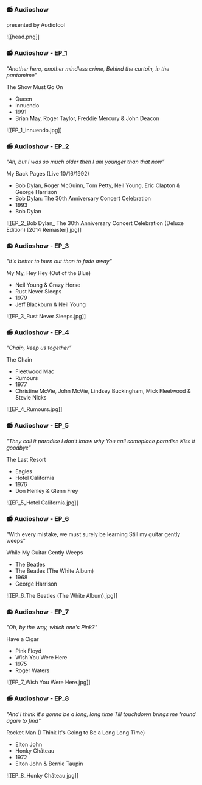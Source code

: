 ### 📻 Audioshow
presented by Audiofool

![[head.png]]
### 📻 Audioshow - EP_1

*"Another hero, another mindless crime,*
*Behind the curtain, in the pantomime"*

The Show Must Go On
- Queen
- Innuendo
- 1991
- Brian May, Roger Taylor, Freddie Mercury & John Deacon

![[EP_1_Innuendo.jpg]]
### 📻 Audioshow - EP_2

*"Ah, but I was so much older then*
*I am younger than that now"*

My Back Pages (Live 10/16/1992)
- Bob Dylan, Roger McGuinn, Tom Petty, Neil Young, Eric Clapton & George Harrison
- Bob Dylan: The 30th Anniversary Concert Celebration
- 1993
- Bob Dylan

![[EP_2_Bob Dylan_ The 30th Anniversary Concert Celebration (Deluxe Edition) [2014 Remaster].jpg]]
### 📻 Audioshow - EP_3

*"It's better to burn out than to fade away"*

My My, Hey Hey (Out of the Blue)
- Neil Young & Crazy Horse
- Rust Never Sleeps
- 1979
- Jeff Blackburn & Neil Young

![[EP_3_Rust Never Sleeps.jpg]]

### 📻 Audioshow - EP_4

*"Chain, keep us together"*

The Chain
- Fleetwood Mac
- Rumours
- 1977
- Christine McVie, John McVie, Lindsey Buckingham, Mick Fleetwood & Stevie Nicks

![[EP_4_Rumours.jpg]]

### 📻 Audioshow - EP_5

*"They call it paradise
I don't know why
You call someplace paradise
Kiss it goodbye"*

The Last Resort
- Eagles
- Hotel California
- 1976
- Don Henley & Glenn Frey

![[EP_5_Hotel California.jpg]]

### 📻 Audioshow - EP_6

"With every mistake, we must surely be learning
Still my guitar gently weeps"

While My Guitar Gently Weeps
- The Beatles
- The Beatles (The White Album)
- 1968
- George Harrison

![[EP_6_The Beatles (The White Album).jpg]]

### 📻 Audioshow - EP_7

*"Oh, by the way, which one's Pink?"*

Have a Cigar
- Pink Floyd
- Wish You Were Here
- 1975
- Roger Waters

![[EP_7_Wish You Were Here.jpg]]

### 📻 Audioshow - EP_8

*"And I think it's gonna be a long, long time
Till touchdown brings me 'round again to find"*

Rocket Man (I Think It's Going to Be a Long Long Time)
- Elton John
- Honky Château
- 1972
- Elton John & Bernie Taupin

![[EP_8_Honky Château.jpg]]

### 